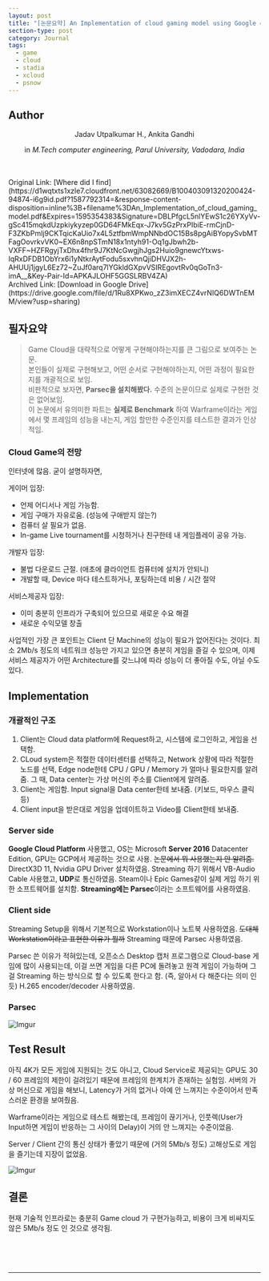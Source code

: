 ```yaml
---
layout: post
title: "[논문요약] An Implementation of cloud gaming model using Google cloud platform and Parsec"
section-type: post
category: Journal
tags:
  - game
  - cloud
  - stadia
  - xcloud
  - psnow
---
```


## Author

<p style="text-align: center;">Jadav Utpalkumar H., Ankita Gandhi</p>

<p style="text-align: center;">in <i>M.Tech computer engineering, Parul University, Vadodara, India</i></p>
<br><br>
Original Link: [Where did I find](https://d1wqtxts1xzle7.cloudfront.net/63082669/B100403091320200424-94874-i6g9id.pdf?1587792314=&response-content-disposition=inline%3B+filename%3DAn_Implementation_of_cloud_gaming_model.pdf&Expires=1595354383&Signature=DBLPfgcL5nlYEwS1c26YXyVv-gSc415mqkdUzpkiykyzep0GD64FMkEqx-J7kv5GzPrxPIbiE-rmCjnD-F3ZKbPmIj9CKTqicKaUio7x4L5ztfbmWmpNNbdOC15Bs8pgAiBYopySvbMTFagOovrkvVK0~EX6n8npSTmN18x1ntyh91-Oq1gJbwh2b-VXFF~HZFRgyjTxDhx4fhr9J7KtNcGwgjhJgs2Huio9gnewcYtxws-IqRxDFDB1ObYrx6i1yNtkrAytFodu5sxvhnQjiDHVJX2h-AHUUj1jgyL6Ez72~ZuJf0arq7lYGkldGXpvVSIREgovtRv0qGoTn3-imA__&Key-Pair-Id=APKAJLOHF5GGSLRBV4ZA)<br>
Archived Link: [Download in Google Drive](https://drive.google.com/file/d/1Ru8XPKwo_zZ3imXECZ4vrNIQ6DWTnEMM/view?usp=sharing)

## 필자요약

> Game Cloud을 대략적으로 어떻게 구현해야하는지를 큰 그림으로 보여주는 논문.<br>
> 본인들이 실제로 구현해보고, 어떤 순서로 구현해야하는지, 어떤 과정이 필요한지를 개괄적으로 보임.<br>
> 비판적으로 보자면, **Parsec을 설치해봤다.** 수준의 논문이므로 실제로 구현한 것은 없어보임.<br>
> 이 논문에서 유의미한 파트는 **실제로 Benchmark** 하여 Warframe이라는 게임에서 몇 프레임의 성능을 내는지, 게임 할만한 수준인지를 테스트한 결과가 인상적임.

### Cloud Game의 전망

인터넷에 많음. 굳이 설명하자면,

게이머 입장:

- 언제 어디서나 게임 가능함.
- 게임 구매가 자유로움. (성능에 구애받지 않는?)
- 컴퓨터 살 필요가 없음.
- In-game Live tournament를 시청하거나 친구한테 내 게임플레이 공유 가능.

개발자 입장:

- 불법 다운로드 근절. (애초에 클라이언트 컴퓨터에 설치가 안되니)
- 개발할 때, Device 마다 테스트하거나, 포팅하는데 비용 / 시간 절약

서비스제공자 입장:

- 이미 충분히 인프라가 구축되어 있으므로 새로운 수요 해결
- 새로운 수익모델 창출

사업적인 가장 큰 포인트는 Client 단 Machine의 성능이 필요가 없어진다는 것이다. 최소 2Mb/s 정도의 네트워크 성능만 가지고 있으면 충분히 게임을 즐길 수 있으며, 이제 서비스 제공자가 어떤 Architecture를 갖느냐에 따라 성능이 더 좋아질 수도, 아닐 수도 있다.

## Implementation

### 개괄적인 구조

1. Client는 Cloud data platform에 Request하고, 시스템에 로그인하고, 게임을 선택함.
2. CLoud system은 적절한 데이터센터를 선택하고, Network 상황에 따라 적절한 노드를 선택, Edge node한테 CPU / GPU / Memory 가 얼마나 필요한지를 알려줌. 그 때, Data center는 가상 머신의 주소를 Client에게 알려줌.
3. Client는 게임함. Input signal을 Data center한테 보내줌. (키보드, 마우스 클릭 등)
4. Client input을 받은대로 게임을 업데이트하고 Video를 Client한테 보내줌.

### Server side

**Google Cloud Platform** 사용했고, OS는 Microsoft **Server 2016** Datacenter Edition, GPU는 GCP에서 제공하는 것으로 사용. ~~논문에서 뭐 사용했는지 안 알려줌.~~ DirectX3D 11, Nvidia GPU Driver 설치하였음. Streaming 하기 위해서 VB-Audio Cable 사용했고, **UDP**로 통신하였음. Steam이나 Epic Games같이 실제 게임 하기 위한 소프트웨어를 설치함. **Streaming에는 Parsec**이라는 소프트웨어를 사용하였음.

### Client side

Streaming Setup을 위해서 기본적으로 Workstation이나 노트북 사용하였음. ~~도대체 Workstation이라고 표현한 이유가 뭘까~~ Streaming 때문에 Parsec 사용하였음.

Parsec 쓴 이유가 적혀있는데, 오픈소스 Desktop 캡처 프로그램으로 Cloud-base 게임에 많이 사용되는데, 이걸 쓰면 게임을 다른 PC에 돌려놓고 원격 게임이 가능하며 그걸 Streaming 하는 방식으로 할 수 있도록 한다고 함. (즉, 알아서 다 해준다는 의미 인듯) H.265 encoder/decoder 사용하였음.

### Parsec

![Imgur](https://i.imgur.com/kk5AEIU.png)

## Test Result

아직 4K가 모든 게임에 지원되는 것도 아니고, Cloud Service로 제공되는 GPU도 30 / 60 프레임의 제한이 걸려있기 때문에 프레임의 한계치가 존재하는 실험임. 서버의 가상 머신으로 게임을 해보니, Latency가 거의 없거나 아예 안 느껴지는 수준이어서 만족스러운 환경을 보여줬음.

Warframe이라는 게임으로 테스트 해봤는데, 프레임이 끊기거나, 인풋렉(User가 Input하면 게임이 반응하는 그 사이의 Delay)이 거의 안 느껴지는 수준이었음.

Server / Client 간의 통신 상태가 좋았기 때문에 (거의 5Mb/s 정도) 고해상도로 게임을 즐기는데 지장이 없었음.

![Imgur](https://i.imgur.com/rS2NYYF.png)

## 결론

현재 기술적 인프라로는 충분히 Game cloud 가 구현가능하고, 비용이 크게 비싸지도 않은 5Mb/s 정도 인 것으로 생각됨.



<br>
<br>
<br>
<hr/>
